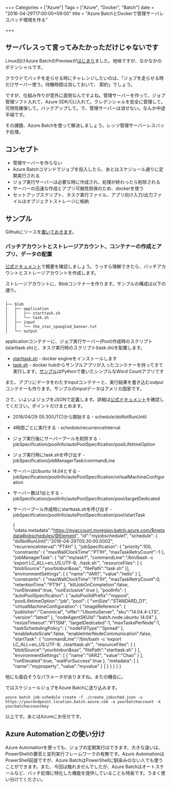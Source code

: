 +++
Categories = ["Azure"]
Tags = ["Azure", "Docker", "Batch"]
date = "2016-04-29T17:00:00+09:00"
title = "Azure BatchとDockerで管理サーバレスバッチ環境を作る"

+++

## サーバレスって言ってみたかっただけじゃないです
Linux向けAzure BatchのPreviewが[はじまり](https://azure.microsoft.com/ja-jp/blog/announcing-support-of-linux-vm-on-azure-batch-service/)ました。地味ですが、なかなかのポテンシャルです。

クラウドでバッチを走らせる時にチャレンジしたいのは、「ジョブを走らせる時だけサーバー使う。待機時間は消しておいて、
節約」でしょう。

ですが、仕組み作りが意外に面倒なんですよね。管理サーバーを作って、ジョブ管理ソフト入れて、Azure SDK/CLI入れて。クレデンシャルを安全に管理して。可用性確保して。バックアップして。で、管理サーバーは消せない。なんか中途半端です。

その課題、Azure Batchを使って解決しましょう。レッツ管理サーバーレスバッチ処理。

## コンセプト

* 管理サーバーを作らない
* Azure Batchコマンドでジョブを投入したら、あとはスケジュール通りに定期実行される
* ジョブ実行サーバーは必要な時に作成され、処理が終わったら削除される
* サーバーの迅速な作成とアプリ可搬性担保のため、dockerを使う
* セットアップスクリプト、タスク実行ファイル、アプリ向け入力/出力ファイルはオブジェクトストレージに格納

## サンプル

Githubにソースを[置いておきます](https://github.com/ToruMakabe/Azure_Batch_Sample)。

### バッチアカウントとストレージアカウント、コンテナーの作成とアプリ、データの配置

[公式ドキュメント](https://azure.microsoft.com/ja-jp/documentation/articles/batch-technical-overview/)で概要を確認しましょう。うっすら理解できたら、バッチアカウントとストレージアカウントを作成します。

ストレージアカウントに、Blobコンテナーを作ります。サンプルの構成は以下の通り。

    .
    ├── blob
    │   ├── application
    │   │   ├── starttask.sh
    │   │   └── task.sh
    │   ├── input
    │   │   └── the_star_spangled_banner.txt
    │   └── output

applicationコンテナーに、ジョブ実行サーバー(Pool)作成時のスクリプト(starttask.sh)と、タスク実行時のスクリプト(task.sh)を配置します。

* [starttask.sh](https://github.com/ToruMakabe/Azure_Batch_Sample/blob/master/blob/application/starttask.sh) - docker engineをインストールします
* [task.sh](https://github.com/ToruMakabe/Azure_Batch_Sample/blob/master/blob/application/task.sh) - docker hubからサンプルアプリが入ったコンテナーを持ってきて実行します。[サンプル](https://github.com/ToruMakabe/Azure_Batch_Sample/tree/master/docker)はPythonで書いたシンプルなWord Countアプリです

また、アプリにデータをわたすinputコンテナーと、実行結果を書き込むoutputコンテナーも作ります。サンプルのinputデータはアメリカ国家です。

さて、いよいよジョブをJSONで定義します。詳細は[公式ドキュメント](https://msdn.microsoft.com/en-us/library/azure/dn820158.aspx?f=255&MSPPError=-2147217396)を確認してください。ポイントだけまとめます。

* 2016/04/29 05:30(UTC)から開始する - schedule/doNotRunUntil
* 4時間ごとに実行する - schedule/recurrenceInterval
* ジョブ実行後にサーバープールを削除する - jobSpecification/poolInfo/autoPoolSpecification/poolLifetimeOption
* ジョブ実行時にtask.shを呼び出す  - jobSpecification/jobManagerTask/commandLine
* サーバーはUbuntu 14.04とする - jobSpecification/poolInfo/autoPoolSpecification/virtualMachineConfiguration
* サーバー数は1台とする - jobSpecification/poolInfo/autoPoolSpecification/pool/targetDedicated
* サーバープール作成時にstarttask.shを呼び出す - jobSpecification/poolInfo/autoPoolSpecification/pool/startTask


    {
    "odata.metadata":"https://myaccount.myregion.batch.azure.com/$metadata#jobschedules/@Element",
    "id":"myjobschedule1",
    "schedule": {
        "doNotRunUntil":"2016-04-29T05:30:00.000Z",
        "recurrenceInterval":"PT4H"
    },
    "jobSpecification": {
        "priority":100,
        "constraints": {
            "maxWallClockTime":"PT1H",
            "maxTaskRetryCount":-1
        },
        "jobManagerTask": {
            "id":"mytask1",
            "commandLine":"/bin/bash -c 'export LC_ALL=en_US.UTF-8; ./task.sh'",
            "resourceFiles": [ {
                "blobSource":"yourbloburi&sas",
                "filePath":"task.sh"
            }], 
            "environmentSettings": [ {
                "name":"VAR1",
                "value":"hello"
            } ],
            "constraints": {
                "maxWallClockTime":"PT1H",
                "maxTaskRetryCount":0,
                "retentionTime":"PT1H"
            },
            "killJobOnCompletion":false,
            "runElevated":true,
            "runExclusive":true
            },
            "poolInfo": {
                "autoPoolSpecification": {
                    "autoPoolIdPrefix":"mypool",
                    "poolLifetimeOption":"job",
                    "pool": {
                        "vmSize":"STANDARD_D1",
                        "virtualMachineConfiguration": {
                            "imageReference": {
                            "publisher":"Canonical",
                            "offer":"UbuntuServer",
                            "sku":"14.04.4-LTS",
                            "version":"latest"
                            },
                            "nodeAgentSKUId":"batch.node.ubuntu 14.04"
                        },
                        "resizeTimeout":"PT15M",
                        "targetDedicated":1,
                        "maxTasksPerNode":1,
                        "taskSchedulingPolicy": {
                            "nodeFillType":"Spread"
                        },
                        "enableAutoScale":false,
                        "enableInterNodeCommunication":false,
                        "startTask": {
                            "commandLine":"/bin/bash -c 'export LC_ALL=en_US.UTF-8; ./starttask.sh'",
                            "resourceFiles": [ {
                            "blobSource":"yourbloburi&sas",
                            "filePath":"starttask.sh"
                            } ],
                            "environmentSettings": [ {
                            "name":"VAR2",
                            "value":"Chao"
                            } ],
                            "runElevated":true,
                            "waitForSuccess":true
                        },
                        "metadata": [ {
                            "name":"myproperty",
                            "value":"myvalue"
                        } ]
                    }
                }
            }
         }
    }


他にも面白そうなパラメータがありますね。またの機会に。

ではスケジュールジョブをAzure Batchに送り込みます。

    azure batch job-schedule create -f ./create_jobsched.json -u https://yourendpoint.location.batch.azure.com -a yourbatchaccount -k yourbatchaccountkey
    
以上です。あとはAzureにお任せです。

## Azure Automationとの使い分け
Azure Automationを使っても、ジョブの定期実行はできます。大きな違いは、PowerShellの要否と並列実行フレームワークの有無です。Azure AutomationはPowerShell前提ですが、Azure BatchはPowerShellに馴染みのない人でも使うことができます。また、今回は触れませんでしたが、Azure Batchはオートスケールなど、バッチ処理に特化した機能を提供していることも特長です。うまく使い分けてください。